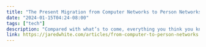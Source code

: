 ```yaml
---
title: "The Present Migration from Computer Networks to Person Networks"
date: "2024-01-15T04:24-08:00"
tags: ["tech"]
description: "Compared with what’s to come, everything you think you know about the “fediverse” to date is irrelevant."
link: https://jaredwhite.com/articles/from-computer-to-person-networks
---
```

